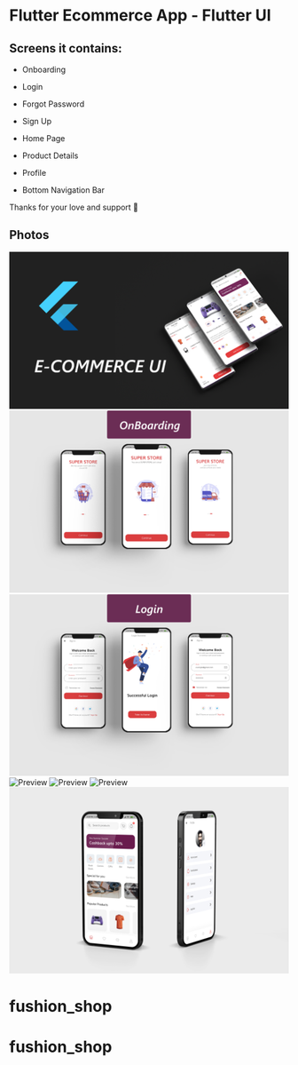 # Flutter Ecommerce App - Flutter UI

## Screens it contains:

- Onboarding

- Login

- Forgot Password

- Sign Up

- Home Page

- Product Details

- Profile

- Bottom Navigation Bar

Thanks for your love and support 🙏

## Photos

![Preview](/1.png)
![Preview](2.png)
![Preview](3.png)
![Preview](4.png)
![Preview](5.png)
![Preview](6.png)
![Preview](7.png)
# fushion_shop
# fushion_shop
